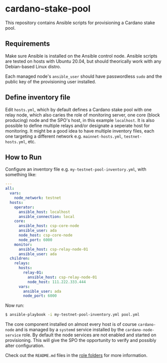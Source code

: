 # cardano-stake-pool
This repository contains Ansible scripts for provisioning a Cardano stake pool.

## Requirements
Make sure Ansible is installed on the Ansible control node. Ansible scripts are tested on hosts with Ubuntu 20.04, but should theorically work with any Debian-based Linux distro.

Each managed node's `ansible_user` should have passwordless `sudo` and the public key of the provisioning user installed.

## Define inventory file
Edit `hosts.yml`, which by default defines a Cardano stake pool with one relay node, which also caries the role of monitoring server, one core (block producing) node and the SPO's host, in this example `localhost`. It is also possible to define multiple relays and/or designate a seperate host for monitoring. It might be a good idea to have multiple inventory files, each one targeting a different network e.g. `mainnet-hosts.yml`, `testnet-hosts.yml`, etc.

## How to Run
Configure an inventory file e.g. `my-testnet-pool-inventory.yml`, with something like:

```yaml
---
all:
  vars:
    node_network: testnet
  hosts:
    operator:
      ansible_host: localhost
      ansible_connection: local
    core:
      ansible_host: csp-core-node
      ansible_user: ada
      node_host: csp-core-node
      node_port: 6000
    monitor:
      ansible_host: csp-relay-node-01
      ansible_user: ada
  children:
    relays:
      hosts:
        relay-01:
          ansible_host: csp-relay-node-01
          node_host: 111.222.333.444
      vars:
        ansible_user: ada
        node_port: 6000
```

Now run:

```bash
$ ansible-playbook -i my-testnet-pool-inventory.yml pool.yml
```

The core component installed on almost every host is of course `cardano-node` and is managed by a `systemd` service installed by the `cardano-node-service` role. By default the node services are not enabled and started on provisioning. This will give the SPO the opportunity to verify and possibly alter configuration.

Check out the `README.md` files in the [role folders](./roles) for more information.
